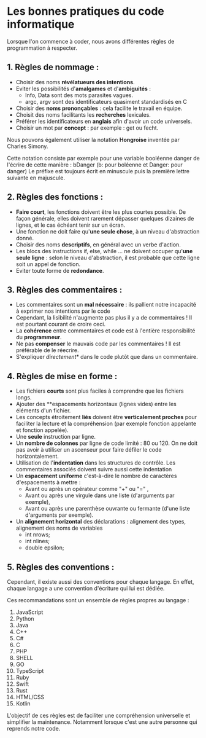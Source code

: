 # Les bonnes pratiques du code informatique

Lorsque l'on commence à coder, nous avons différentes règles de programmation à respecter. 

## 1. Règles de nommage :
  * Choisir des noms **révélatueurs des intentions**.
  * Eviter les possibilités d'**amalgames** et d'**ambiguités** :
    * Info, Data sont des mots parasites vagues.
    * argc, argv sont des identificateurs quasiment standardisés en C
  * Choisir des **noms prononçables** : cela facilite le travail en équipe.
  * Choisit des noms facilitants les **recherches** lexicales.
  * Préférer les identificateurs en **anglais** afin d'avoir un code universels.
  * Choisir un mot par **concept** : par exemple : get ou fecht.

Nous pouvons également utiliser la notation **Hongroise** inventée par Charles Simony. 

Cette notation consiste par exemple pour une variable booléenne danger de l'écrire de cette manière : bDanger (b: pour boléenne et Danger: pour danger)
Le préfixe est toujours écrit en minuscule puis la première lettre suivante en majuscule.

## 2. Règles des fonctions :
  * **Faire court**, les fonctions doivent être les plus courtes possible. De façon générale, elles doivent rarement dépasser quelques dizaines de lignes, et le cas échéant tenir sur un écran.
  * Une fonction ne doit faire qu'**une seule chose**, à un niveau d'abstraction donné.
  * Choisir des noms **descriptifs**, en général avec un verbe d'action.
  * Les blocs des instructions if, else, while ... ne doivent occuper qu'**une seule ligne** : selon le niveau d'abstraction, il est probable que cette ligne soit un appel de fonction. 
  * Eviter toute forme de **redondance**.

## 3. Règles des commentaires :
  * Les commentaires sont un **mal nécessaire** : ils pallient notre incapacité à exprimer nos intentions par le code
  * Cependant, la lisibilité n'augmente pas plus il y a de commentaires ! Il est pourtant courant de croire ceci.
  * La **cohérence** entre commentaires et code est à l'entière responsibilité du **programmeur**.
  * Ne pas **compenser** le mauvais code par les commentaires ! Il est préférable de le réecrire.
  * S'expliquer *directement** dans le code plutôt que dans un commentaire.

## 4. Règles de mise en forme :
  * Les fichiers **courts** sont plus faciles à comprendre que les fichiers longs.
  * Ajouter des **espacements horizontaux (lignes vides) entre les éléments d'un fichier.
  * Les concepts étroitement **liés** doivent être **verticalement proches** pour faciliter la lecture et la compréhension (par exemple fonction appelante et fonction appelée).
  * Une **seule** instruction par ligne.
  * Un **nombre de colonnes** par ligne de code limité : 80 ou 120. On ne doit pas avoir à utiliser un ascenseur pour faire défiler le code horizontalement.
  * Utilisation de l'**indentation** dans les structures de contrôle. Les commentaires associés doivent suivre aussi cette indentation
  * Un **espacement uniforme** c'est-à-dire le nombre de caractères d'espacements à mettre :
    * Avant ou après un opérateur comme "+" ou "=" ,
    * Avant ou après une virgule dans une liste (d'arguments par exemple),
    * Avant ou après une parenthèse ouvrante ou fermante (d'une liste d'arguments par exemple).
  * Un **alignement horizontal** des déclarations : alignement des types, alignement des noms de variables
    * int	nrows;
    * int	nlines;
    * double	epsilon;

## 5. Règles des conventions :

Cependant, il existe aussi des conventions pour chaque langage. En effet, chaque langage a une convention d'écriture qui lui est dédiée. 

Ces recommandations sont un ensemble de règles propres au langage :

1. JavaScript
2. Python
3. Java
4. C++
5. C#
6. C
7. PHP 
8. SHELL
9. GO
10. TypeScript
11. Ruby
12. Swift
13. Rust
14. HTML/CSS
15. Kotlin

L'objectif de ces règles est de faciliter une compréhension universelle et simplifier la maintenance. Notamment lorsque c'est une autre personne qui reprends notre code.

